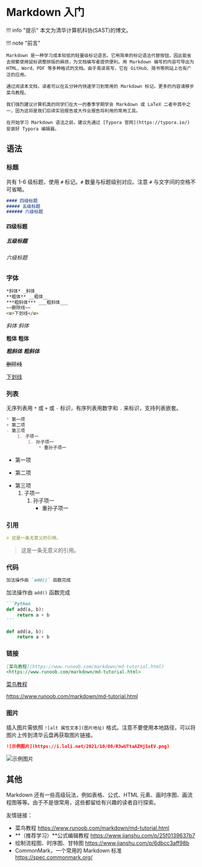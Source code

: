 # Markdown 入门
!!! info "提示"
    本文为清华计算机科协(SAST)的博文。


!!! note "前言"

    Markdown 是一种学习成本较低的轻量级标记语言。它用简单的标记语法代替按钮，因此能省去频繁使用鼠标调整排版的麻烦，为文档编写者提供便利。用 Markdown 编写的内容可导出为 HTML、Word、PDF 等多种格式的文档。由于易读易写，它在 GitHub、简书等网站上也有广泛的应用。
    
    通过阅读本文档，读者可以在五分钟内快速学习到常用的 Markdown 标记。更多的内容请移步菜鸟教程。
    
    我们强烈建议计算机类的同学们在大一的春季学期学会 Markdown 或 LaTeX 二者中其中之一，因为这将是我们后续实验报告或大作业报告将利用的常用工具。
    
    在开始学习 Markdown 语法之前，建议先通过 [Typora 官网](https://typora.io/) 安装好 Typora 编辑器。

## 语法

### 标题

共有 1-6 级标题，使用 `#` 标记。`#` 数量与标题级别对应。注意 `#` 与文字间的空格不可省略。

```markdown
#### 四级标题
##### 五级标题
###### 六级标题
```

#### 四级标题
##### 五级标题
###### 六级标题

### 字体

```markdown
*斜体* _斜体_
**粗体** __粗体__
***粗斜体*** ___粗斜体___
~~删除线~~
<u>下划线</u>
```

*斜体* _斜体_

**粗体** __粗体__

***粗斜体*** ___粗斜体___

~~删除线~~

<u>下划线</u>

### 列表

无序列表用 `*` 或 `+` 或 `-` 标识，有序列表用数字和 `.` 来标识，支持列表嵌套。

```markdown
* 第一项
+ 第二项
- 第三项
    1. 子项一
        1. 孙子项一
            * 重孙子项一
```

* 第一项
+ 第二项
- 第三项
    1. 子项一
        1. 孙子项一
            * 重孙子项一

### 引用

```markdown
> 这是一条无意义的引用。
```

> 这是一条无意义的引用。

### 代码

```markdown
加法操作由 `add()` 函数完成
```

加法操作由 `add()` 函数完成

````markdown
```Python
def add(a, b):
	return a + b
```
````

```Python
def add(a, b):
	return a + b
```

### 链接

```markdown
[菜鸟教程](https://www.runoob.com/markdown/md-tutorial.html)
<https://www.runoob.com/markdown/md-tutorial.html>
```

[菜鸟教程](https://www.runoob.com/markdown/md-tutorial.html)

<https://www.runoob.com/markdown/md-tutorial.html>

### 图片

插入图片需依照 `![alt 属性文本](图片地址)` 格式。注意不要使用本地路径，可以将图片上传到清华云盘再获取图片链接。

```markdown
![示例图片](https://i.loli.net/2021/10/08/R3wUTtaAZHjSxEV.png)
```

![示例图片](https://i.loli.net/2021/10/08/R3wUTtaAZHjSxEV.png)

## 其他

Markdown 还有一些高级玩法，例如表格、公式、HTML 元素、画时序图、画流程图等等。由于不是很常用，这些都留给有兴趣的读者自行探索。

友情链接：

+ 菜鸟教程 <https://www.runoob.com/markdown/md-tutorial.html>
+ **（推荐学习）**公式编辑教程 <https://www.jianshu.com/p/25f0139637b7>
+ 绘制流程图、时序图、甘特图 <https://www.jianshu.com/p/6dbcc3aff98b>
+ CommonMark，一个常用的 Markdown 标准 <https://spec.commonmark.org/>